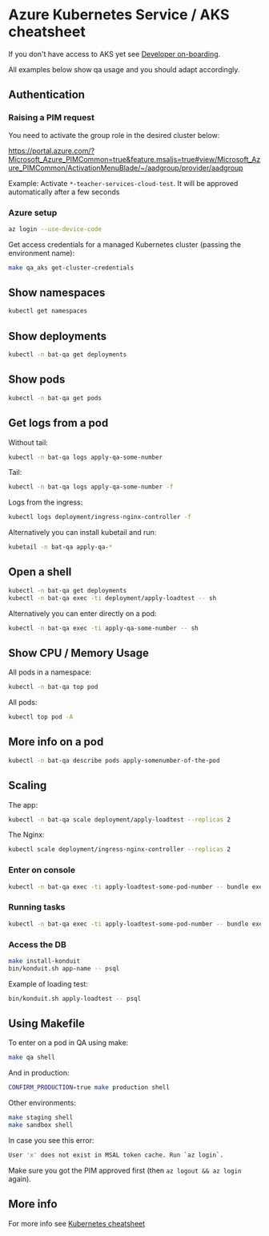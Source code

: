 # Azure Kubernetes Service / AKS cheatsheet

If you don't have access to AKS yet see [Developer on-boarding](/docs/developer-onboarding.md).

All examples below show qa usage and you should adapt accordingly.

## Authentication

### Raising a PIM request

You need to activate the group role in the desired cluster below:

<https://portal.azure.com/?Microsoft_Azure_PIMCommon=true&feature.msaljs=true#view/Microsoft_Azure_PIMCommon/ActivationMenuBlade/~/aadgroup/provider/aadgroup>

Example: Activate `*-teacher-services-cloud-test`. It will be approved automatically after a few seconds

### Azure setup

```sh
az login --use-device-code
```

Get access credentials for a managed Kubernetes cluster (passing the
environment name):

```sh
make qa_aks get-cluster-credentials
```

## Show namespaces

```sh
kubectl get namespaces
```

## Show deployments

```sh
kubectl -n bat-qa get deployments
```

## Show pods

```sh
kubectl -n bat-qa get pods
```

## Get logs from a pod

Without tail:

```sh
kubectl -n bat-qa logs apply-qa-some-number
```

Tail:

```sh
kubectl -n bat-qa logs apply-qa-some-number -f
```

Logs from the ingress:

```sh
kubectl logs deployment/ingress-nginx-controller -f
```

Alternatively you can install kubetail and run:

```sh
kubetail -n bat-qa apply-qa-*
```

## Open a shell

```sh
kubectl -n bat-qa get deployments
kubectl -n bat-qa exec -ti deployment/apply-loadtest -- sh
```

Alternatively you can enter directly on a pod:

```sh
kubectl -n bat-qa exec -ti apply-qa-some-number -- sh
```

## Show CPU / Memory Usage

All pods in a namespace:

```sh
kubectl -n bat-qa top pod
```

All pods:

```sh
kubectl top pod -A
```

## More info on a pod

```sh
kubectl -n bat-qa describe pods apply-somenumber-of-the-pod
```

## Scaling

The app:

```sh
kubectl -n bat-qa scale deployment/apply-loadtest --replicas 2
```

The Nginx:

```sh
kubectl scale deployment/ingress-nginx-controller --replicas 2
```

### Enter on console

```sh
kubectl -n bat-qa exec -ti apply-loadtest-some-pod-number -- bundle exec rails c
```

### Running tasks

```sh
kubectl -n bat-qa exec -ti apply-loadtest-some-pod-number -- bundle exec rake -T
```

### Access the DB

```sh
make install-konduit
bin/konduit.sh app-name -- psql
```

Example of loading test:

```sh
bin/konduit.sh apply-loadtest -- psql
```

## Using Makefile

To enter on a pod in QA using make:

```sh
make qa shell
```

And in production:

```sh
CONFIRM_PRODUCTION=true make production shell
```

Other environments:

```sh
make staging shell
make sandbox shell
```

In case you see this error:

```sh
User 'x' does not exist in MSAL token cache. Run `az login`.
```

Make sure you got the PIM approved first (then `az logout && az login` again).

## More info

For more info see
[Kubernetes cheatsheet](https://kubernetes.io/docs/reference/kubectl/cheatsheet/)
